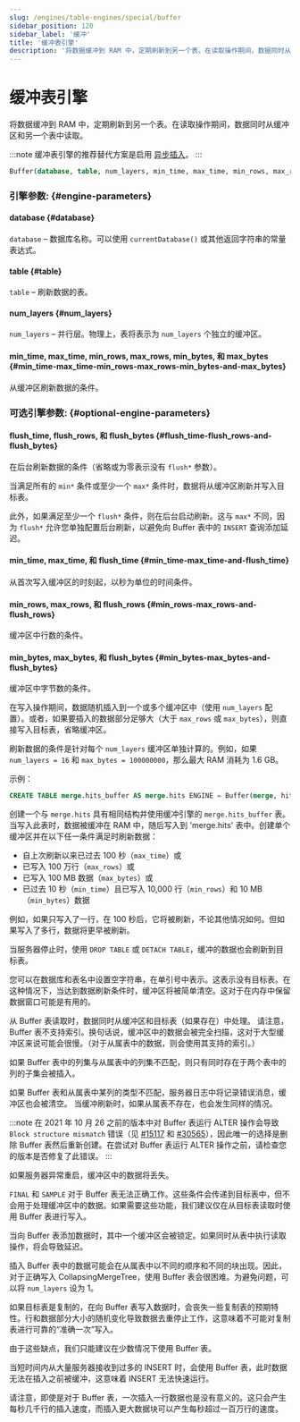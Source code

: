 ```yaml
---
slug: /engines/table-engines/special/buffer
sidebar_position: 120
sidebar_label: '缓冲'
title: '缓冲表引擎'
description: '将数据缓冲到 RAM 中，定期刷新到另一个表。在读取操作期间，数据同时从缓冲区和另一个表中读取。'
---
```



# 缓冲表引擎

将数据缓冲到 RAM 中，定期刷新到另一个表。在读取操作期间，数据同时从缓冲区和另一个表中读取。

:::note
缓冲表引擎的推荐替代方案是启用 [异步插入](/guides/best-practices/asyncinserts.md)。
:::

``` sql
Buffer(database, table, num_layers, min_time, max_time, min_rows, max_rows, min_bytes, max_bytes [,flush_time [,flush_rows [,flush_bytes]]])
```

### 引擎参数: {#engine-parameters}

#### database {#database}

`database` – 数据库名称。可以使用 `currentDatabase()` 或其他返回字符串的常量表达式。

#### table {#table}

`table` – 刷新数据的表。

#### num_layers {#num_layers}

`num_layers` – 并行层。物理上，表将表示为 `num_layers` 个独立的缓冲区。

#### min_time, max_time, min_rows, max_rows, min_bytes, 和 max_bytes {#min_time-max_time-min_rows-max_rows-min_bytes-and-max_bytes}

从缓冲区刷新数据的条件。

### 可选引擎参数: {#optional-engine-parameters}

#### flush_time, flush_rows, 和 flush_bytes {#flush_time-flush_rows-and-flush_bytes}

在后台刷新数据的条件（省略或为零表示没有 `flush*` 参数）。

当满足所有的 `min*` 条件或至少一个 `max*` 条件时，数据将从缓冲区刷新并写入目标表。

此外，如果满足至少一个 `flush*` 条件，则在后台启动刷新。这与 `max*` 不同，因为 `flush*` 允许您单独配置后台刷新，以避免向 Buffer 表中的 `INSERT` 查询添加延迟。

#### min_time, max_time, 和 flush_time {#min_time-max_time-and-flush_time}

从首次写入缓冲区的时刻起，以秒为单位的时间条件。

#### min_rows, max_rows, 和 flush_rows {#min_rows-max_rows-and-flush_rows}

缓冲区中行数的条件。

#### min_bytes, max_bytes, 和 flush_bytes {#min_bytes-max_bytes-and-flush_bytes}

缓冲区中字节数的条件。

在写入操作期间，数据随机插入到一个或多个缓冲区中（使用 `num_layers` 配置）。或者，如果要插入的数据部分足够大（大于 `max_rows` 或 `max_bytes`），则直接写入目标表，省略缓冲区。

刷新数据的条件是针对每个 `num_layers` 缓冲区单独计算的。例如，如果 `num_layers = 16` 和 `max_bytes = 100000000`，那么最大 RAM 消耗为 1.6 GB。

示例：

``` sql
CREATE TABLE merge.hits_buffer AS merge.hits ENGINE = Buffer(merge, hits, 1, 10, 100, 10000, 1000000, 10000000, 100000000)
```

创建一个与 `merge.hits` 具有相同结构并使用缓冲引擎的 `merge.hits_buffer` 表。当写入此表时，数据被缓冲在 RAM 中，随后写入到 'merge.hits' 表中。创建单个缓冲区并在以下任一条件满足时刷新数据：
- 自上次刷新以来已过去 100 秒（`max_time`）或
- 已写入 100 万行（`max_rows`）或
- 已写入 100 MB 数据（`max_bytes`）或
- 已过去 10 秒（`min_time`）且已写入 10,000 行（`min_rows`）和 10 MB（`min_bytes`）数据

例如，如果只写入了一行，在 100 秒后，它将被刷新，不论其他情况如何。但如果写入了多行，数据将更早被刷新。

当服务器停止时，使用 `DROP TABLE` 或 `DETACH TABLE`，缓冲的数据也会刷新到目标表。

您可以在数据库和表名中设置空字符串，在单引号中表示。这表示没有目标表。在这种情况下，当达到数据刷新条件时，缓冲区将被简单清空。这对于在内存中保留数据窗口可能是有用的。

从 Buffer 表读取时，数据同时从缓冲区和目标表（如果存在）中处理。
请注意，Buffer 表不支持索引。换句话说，缓冲区中的数据会被完全扫描，这对于大型缓冲区来说可能会很慢。（对于从属表中的数据，则会使用其支持的索引。）

如果 Buffer 表中的列集与从属表中的列集不匹配，则只有同时存在于两个表中的列的子集会被插入。

如果 Buffer 表和从属表中某列的类型不匹配，服务器日志中将记录错误消息，缓冲区也会被清空。
当缓冲刷新时，如果从属表不存在，也会发生同样的情况。

:::note
在 2021 年 10 月 26 之前的版本中对 Buffer 表运行 ALTER 操作会导致 `Block structure mismatch` 错误（见 [#15117](https://github.com/ClickHouse/ClickHouse/issues/15117) 和 [#30565](https://github.com/ClickHouse/ClickHouse/pull/30565)），因此唯一的选择是删除 Buffer 表然后重新创建。在尝试对 Buffer 表运行 ALTER 操作之前，请检查您的版本是否修复了此错误。
:::

如果服务器异常重启，缓冲区中的数据将丢失。

`FINAL` 和 `SAMPLE` 对于 Buffer 表无法正确工作。这些条件会传递到目标表中，但不会用于处理缓冲区中的数据。如果需要这些功能，我们建议仅在从目标表读取时使用 Buffer 表进行写入。

当向 Buffer 表添加数据时，其中一个缓冲区会被锁定。如果同时从表中执行读取操作，将会导致延迟。

插入 Buffer 表中的数据可能会在从属表中以不同的顺序和不同的块出现。因此，对于正确写入 CollapsingMergeTree，使用 Buffer 表会很困难。为避免问题，可以将 `num_layers` 设为 1。

如果目标表是复制的，在向 Buffer 表写入数据时，会丧失一些复制表的预期特性。行和数据部分大小的随机变化导致数据去重停止工作，这意味着不可能对复制表进行可靠的“准确一次”写入。

由于这些缺点，我们只能建议在少数情况下使用 Buffer 表。

当短时间内从大量服务器接收到过多的 INSERT 时，会使用 Buffer 表，此时数据无法在插入之前被缓冲，这意味着 INSERT 无法快速运行。

请注意，即使是对于 Buffer 表，一次插入一行数据也是没有意义的。这只会产生每秒几千行的插入速度，而插入更大数据块可以产生每秒超过一百万行的速度。
